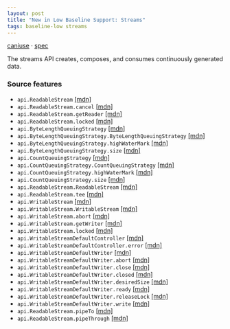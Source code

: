```yaml
---
layout: post
title: "New in Low Baseline Support: Streams"
tags: baseline-low streams
---
```


[caniuse](https://caniuse.com/?search=streams) · [spec](https://streams.spec.whatwg.org/)

The streams API creates, composes, and consumes continuously generated data.

### Source features

- ``api.ReadableStream`` [[mdn]](https://https://developer.mozilla.org/en-US/search?q=api.ReadableStream)
- ``api.ReadableStream.cancel`` [[mdn]](https://https://developer.mozilla.org/en-US/search?q=api.ReadableStream.cancel)
- ``api.ReadableStream.getReader`` [[mdn]](https://https://developer.mozilla.org/en-US/search?q=api.ReadableStream.getReader)
- ``api.ReadableStream.locked`` [[mdn]](https://https://developer.mozilla.org/en-US/search?q=api.ReadableStream.locked)
- ``api.ByteLengthQueuingStrategy`` [[mdn]](https://https://developer.mozilla.org/en-US/search?q=api.ByteLengthQueuingStrategy)
- ``api.ByteLengthQueuingStrategy.ByteLengthQueuingStrategy`` [[mdn]](https://https://developer.mozilla.org/en-US/search?q=api.ByteLengthQueuingStrategy.ByteLengthQueuingStrategy)
- ``api.ByteLengthQueuingStrategy.highWaterMark`` [[mdn]](https://https://developer.mozilla.org/en-US/search?q=api.ByteLengthQueuingStrategy.highWaterMark)
- ``api.ByteLengthQueuingStrategy.size`` [[mdn]](https://https://developer.mozilla.org/en-US/search?q=api.ByteLengthQueuingStrategy.size)
- ``api.CountQueuingStrategy`` [[mdn]](https://https://developer.mozilla.org/en-US/search?q=api.CountQueuingStrategy)
- ``api.CountQueuingStrategy.CountQueuingStrategy`` [[mdn]](https://https://developer.mozilla.org/en-US/search?q=api.CountQueuingStrategy.CountQueuingStrategy)
- ``api.CountQueuingStrategy.highWaterMark`` [[mdn]](https://https://developer.mozilla.org/en-US/search?q=api.CountQueuingStrategy.highWaterMark)
- ``api.CountQueuingStrategy.size`` [[mdn]](https://https://developer.mozilla.org/en-US/search?q=api.CountQueuingStrategy.size)
- ``api.ReadableStream.ReadableStream`` [[mdn]](https://https://developer.mozilla.org/en-US/search?q=api.ReadableStream.ReadableStream)
- ``api.ReadableStream.tee`` [[mdn]](https://https://developer.mozilla.org/en-US/search?q=api.ReadableStream.tee)
- ``api.WritableStream`` [[mdn]](https://https://developer.mozilla.org/en-US/search?q=api.WritableStream)
- ``api.WritableStream.WritableStream`` [[mdn]](https://https://developer.mozilla.org/en-US/search?q=api.WritableStream.WritableStream)
- ``api.WritableStream.abort`` [[mdn]](https://https://developer.mozilla.org/en-US/search?q=api.WritableStream.abort)
- ``api.WritableStream.getWriter`` [[mdn]](https://https://developer.mozilla.org/en-US/search?q=api.WritableStream.getWriter)
- ``api.WritableStream.locked`` [[mdn]](https://https://developer.mozilla.org/en-US/search?q=api.WritableStream.locked)
- ``api.WritableStreamDefaultController`` [[mdn]](https://https://developer.mozilla.org/en-US/search?q=api.WritableStreamDefaultController)
- ``api.WritableStreamDefaultController.error`` [[mdn]](https://https://developer.mozilla.org/en-US/search?q=api.WritableStreamDefaultController.error)
- ``api.WritableStreamDefaultWriter`` [[mdn]](https://https://developer.mozilla.org/en-US/search?q=api.WritableStreamDefaultWriter)
- ``api.WritableStreamDefaultWriter.abort`` [[mdn]](https://https://developer.mozilla.org/en-US/search?q=api.WritableStreamDefaultWriter.abort)
- ``api.WritableStreamDefaultWriter.close`` [[mdn]](https://https://developer.mozilla.org/en-US/search?q=api.WritableStreamDefaultWriter.close)
- ``api.WritableStreamDefaultWriter.closed`` [[mdn]](https://https://developer.mozilla.org/en-US/search?q=api.WritableStreamDefaultWriter.closed)
- ``api.WritableStreamDefaultWriter.desiredSize`` [[mdn]](https://https://developer.mozilla.org/en-US/search?q=api.WritableStreamDefaultWriter.desiredSize)
- ``api.WritableStreamDefaultWriter.ready`` [[mdn]](https://https://developer.mozilla.org/en-US/search?q=api.WritableStreamDefaultWriter.ready)
- ``api.WritableStreamDefaultWriter.releaseLock`` [[mdn]](https://https://developer.mozilla.org/en-US/search?q=api.WritableStreamDefaultWriter.releaseLock)
- ``api.WritableStreamDefaultWriter.write`` [[mdn]](https://https://developer.mozilla.org/en-US/search?q=api.WritableStreamDefaultWriter.write)
- ``api.ReadableStream.pipeTo`` [[mdn]](https://https://developer.mozilla.org/en-US/search?q=api.ReadableStream.pipeTo)
- ``api.ReadableStream.pipeThrough`` [[mdn]](https://https://developer.mozilla.org/en-US/search?q=api.ReadableStream.pipeThrough)
